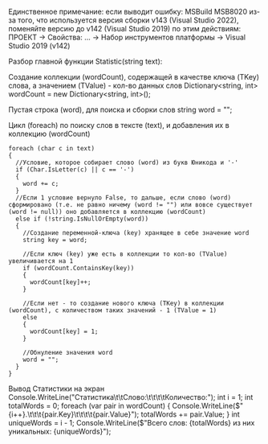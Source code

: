 Единственное примечание: если выводит ошибку: MSBuild MSB8020 из-за того, что используется версия сборки v143 (Visual Studio 2022), поменяйте версию до v142 (Visual Studio 2019) по этим действиям: ПРОЕКТ -> Свойства: ... -> Набор инструментов платформы -> Visual Studio 2019 (v142)

Разбор главной функции Statistic(string text):

Создание коллекции (wordCount), содержащей в качестве ключа (TKey) слова, а значением (TValue) - кол-во данных слов
Dictionary<string, int> wordCount = new Dictionary<string, int>();

Пустая строка (word), для поиска и сборки слов
    string word = "";

Цикл (foreach) по поиску слов в тексте (text), и добавления их в коллекцию (wordCount)

    foreach (char c in text)
    {
      //Условие, которое собирает слово (word) из букв Юникода и '-'
      if (Char.IsLetter(c) || c == '-')
      {
        word += c;
      }
      //Если 1 условие вернуло False, то дальше, если слово (word) сформировано (т.е. не равно ничему (word != "") или вовсе существует (word != null)) оно добавляется в коллекцию (wordCount)
      else if (!string.IsNullOrEmpty(word))
      {
        //Создание переменной-ключа (key) хранящее в себе значение word
        string key = word;
    
        //Если ключ (key) уже есть в коллекции то кол-во (TValue) увеличивается на 1 
        if (wordCount.ContainsKey(key))
        {
          wordCount[key]++;
        }
    
        //Если нет - то создание нового ключа (TKey) в коллекции (wordCount), с количеством таких значений - 1 (TValue = 1)
        else
        {
          wordCount[key] = 1;
        }
    
        //Обнуление значения word
        word = "";
      }
    }

Вывод Статистики на экран
    Console.WriteLine("Статистика\t\tСлово:\t\t\t\tКоличество:");
    int i = 1;
    int totalWords = 0;
    foreach (var pair in wordCount)
    {
      Console.WriteLine($"{i++}.\t\t\t{pair.Key}\t\t\t\t{pair.Value}");
      totalWords += pair.Value;
    }
    int uniqueWords = i - 1;
    Console.WriteLine($"Всего слов: {totalWords} из них уникальных: {uniqueWords}");
